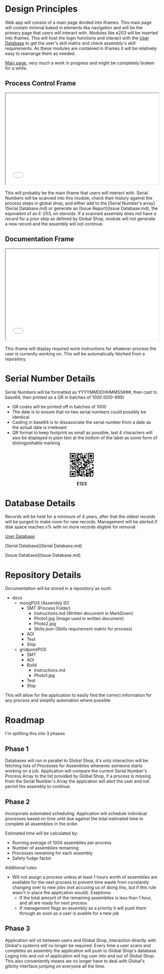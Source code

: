 # Design Principles
  Web app will consist of a main page divided into iframes. This main page will contain minimal baked in elements like navigation and will be the primary page that users will interact with. Modules like e203 will be inserted into iframes. This will host the login functions and interact with the [User Database](User.md) to get the user's skill matrix and check assembly's skill requirements. As these modules are contained in iframes it will be relatively easy to rearrange them as needed.
  
  [Main page](Main.html), very much a work in progress and might be completely broken for a while.
  
## Process Control Frame

   <iframe src="ProcessControl.html" height="300px" width="100%" title="Process Control"></iframe>

   This will probably be the main iframe that users will interact with. Serial Numbers will be scanned into this module, check their history against the process steps in global shop, and either add to the [Serial Number's array](Serial Database.md) or generate an [Issue Report](Issue Database.md), the equivalent of an E-203, on steroids. If a scanned assembly does not have a record for a prior step as defined by Global Shop, module will not generate a new record and the assembly will not continue.
   
## Documentation Frame

   <iframe src="Instruction.html" height="300px" width="100%" title="Documentation"></iframe>

   This iframe will display required work instructions for whatever process the user is currently working on. This will be automatically fetched from a repository.

# Serial Number Details
  Serial Numbers will be formatted as YYYYMMDDHHMMSS###, then cast to base64, then printed as a QR in batches of 1000 (000-999)
  - QR codes will be printed off in batches of 1000
  - The date is to ensure that no two serial numbers could possibly be identical
  - Casting in base64 is to dissasociate the serial number from a date as the actual date is irrelevant
  - QR format to keep footprint as small as possible, last 4 characters will also be displayed in plain text at the bottom of the label as some form of distinguishable marking

<p align="center">
  <img width="100" height="100" src="Unitag_QRCode_1607393414668.png"><br>
  <b>E123</b>
</p>

  
# Database Details
Records will be held for a minimum of 4 years, after that the oldest records will be purged to make room for new records. Management will be alerted if disk space reaches x% with no more records eligible for removal.

[User Database](User.md)

[Serial Database](Serial Database.md)

[Issue Database](Issue Database.md)

# Repository Details
Documentation will be stored in a repository as such:
- docs
  - moogPOS (Assembly ID)
    - SMT (Process Folder)
      - Instructions.md (Written document in MarkDown)
      - Photo1.jpg (Image used in written document)
      - Photo2.jpg
      - Skills.json (Skills requirement matrix for process)
    - AOI
    - Test
    - Ship
  - gridpointPOS
    - SMT
    - AOI
    - Build
      - Instructions.md
      - Photo1.jpg
    - Test
    - Ship

This will allow for the application to easily find the correct information for any process and simplify automation where possible

# Roadmap
  I'm splitting this into 3 phases
## Phase 1
   Databases will run in parallel to Global Shop, it's only interaction will be fetching lists of Processes for Assemblies whenever someone starts working on a job. Application will compare the current Serial Number's Process Array to the list provided by Global Shop, if a process is missing from the Serial Number's Array the appication will alert the user and not permit the assembly to continue.

## Phase 2
   Incorporate automated scheduling. Application will schedule individual processes based on time until due against the total estimated time to complete all assemblies in the order.
   
   Estimated time will be calculated by:
   - Running average of 1000 assemblies per process
   - Number of assemblies remaining
   - Processes remaining for each assembly
   - Safety fudge factor
   
   Additional rules:
   - Will not assign a process unless at least 1 hours worth of assemblies are available for the next process to prevent time waste from constantly changing over to new jobs (not accusing us of doing this, but if this rule wasn't in place the application would). Exeptions:
     - If the total amount of the remaining assemblies is less than 1 hour, and all are ready for next process
     - If management flags an assembly as a priority it will push them through as soon as a user is avaible for a new job
     
## Phase 3
   Application will sit between users and Global Shop, interaction directly with Global's systems will no longer be required. Every time a user scans and completes an assembly the application will push to Global Shop's database. Loging into and out of application will log user into and out of Global Shop. This also conveniently means we no longer have to deal with Global's glitchy interface jumping on everyone all the time.
